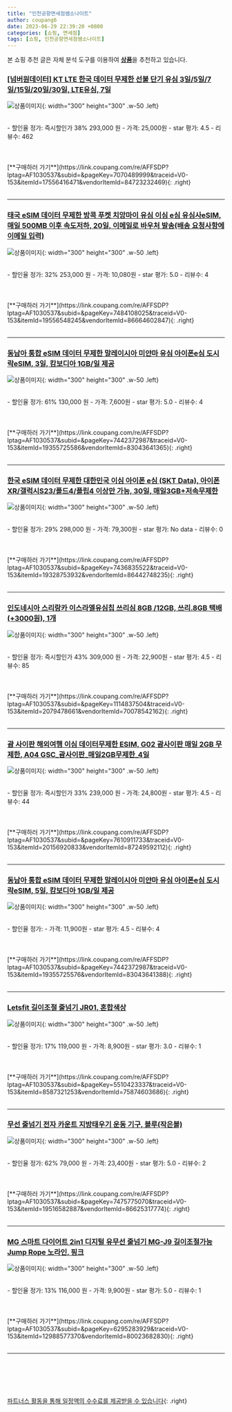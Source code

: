 ```yaml
---
title: "인천공항면세점쌤소나이트"
author: coupang6
date: 2023-06-29 22:39:20 +0800
categories: [쇼핑, 면세점]
tags: [쇼핑, 인천공항면세점쌤소나이트]
---
```


본 쇼핑 추천 글은 자체 분석 도구를 이용하여 [**상품**](https://link.coupang.com/a/bao1ui)을 추천하고 있습니다.

### [[넘버원데이터] KT LTE 한국 데이터 무제한 선불 단기 유심 3일/5일/7일/15일/20일/30일, LTE유심, 7일](https://link.coupang.com/re/AFFSDP?lptag=AF1030537&subid=&pageKey=7070489999&traceid=V0-153&itemId=17556416471&vendorItemId=84723232469)

![상품이미지](https://thumbnail9.coupangcdn.com/thumbnails/remote/230x230ex/image/vendor_inventory/1f0d/2530890db3b162b119705b87797087224b8916a65b67036d7d331337aea3.jpg){: width="300" height="300" .w-50 .left}


<br>
- 할인율 정가: 즉시할인가 38%  293,000   원
- 가격: 25,000원
- star 평가: 4.5
- 리뷰수: 462
<br>
<br>
<br>
<br>
[**구매하러 가기**](https://link.coupang.com/re/AFFSDP?lptag=AF1030537&subid=&pageKey=7070489999&traceid=V0-153&itemId=17556416471&vendorItemId=84723232469){: .right}
<br>
<br>

---

### [태국 eSIM 데이터 무제한 방콕 푸켓 치앙마이 유심 이심 e심 유심사eSIM, 매일 500MB 이후 속도저하, 20일, 이메일로 바우처 발송(배송 요청사항에 이메일 입력)](https://link.coupang.com/re/AFFSDP?lptag=AF1030537&subid=&pageKey=7484108025&traceid=V0-153&itemId=19556548245&vendorItemId=86664602847)

![상품이미지](https://thumbnail6.coupangcdn.com/thumbnails/remote/230x230ex/image/vendor_inventory/c51b/dfe67a522bbf5a421fca819479a492453bef65560e5349c1355d29d55cc9.jpg){: width="300" height="300" .w-50 .left}


<br>
- 할인율 정가: 32%  253,000   원
- 가격: 10,080원
- star 평가: 5.0
- 리뷰수: 4
<br>
<br>
<br>
<br>
[**구매하러 가기**](https://link.coupang.com/re/AFFSDP?lptag=AF1030537&subid=&pageKey=7484108025&traceid=V0-153&itemId=19556548245&vendorItemId=86664602847){: .right}
<br>
<br>

---

### [동남아 통합 eSIM 데이터 무제한 말레이시아 미얀마 유심 아이폰e심 도시락eSIM, 3일, 캄보디아 1GB/일 제공](https://link.coupang.com/re/AFFSDP?lptag=AF1030537&subid=&pageKey=7442372987&traceid=V0-153&itemId=19355725586&vendorItemId=83043641365)

![상품이미지](https://thumbnail10.coupangcdn.com/thumbnails/remote/230x230ex/image/vendor_inventory/b1c3/e0a6d875e89b42c1561fa16754604143adb2fbf7c435b70642846c333c74.jpg){: width="300" height="300" .w-50 .left}


<br>
- 할인율 정가: 61%  130,000   원
- 가격: 7,600원
- star 평가: 5.0
- 리뷰수: 4
<br>
<br>
<br>
<br>
[**구매하러 가기**](https://link.coupang.com/re/AFFSDP?lptag=AF1030537&subid=&pageKey=7442372987&traceid=V0-153&itemId=19355725586&vendorItemId=83043641365){: .right}
<br>
<br>

---

### [한국 eSIM 데이터 무제한 대한민국 이심 아이폰 e심 (SKT Data), 아이폰XR/갤럭시S23/폴드4/플립4 이상만 가능, 30일, 매일3GB+저속무제한](https://link.coupang.com/re/AFFSDP?lptag=AF1030537&subid=&pageKey=7436835522&traceid=V0-153&itemId=19328753932&vendorItemId=86442748235)

![상품이미지](https://thumbnail7.coupangcdn.com/thumbnails/remote/230x230ex/image/vendor_inventory/a2c3/9fb7acc7fbbfe6f952d7149552280288e67bad9658836fcc4c6e4587e97c.png){: width="300" height="300" .w-50 .left}


<br>
- 할인율 정가: 29%  298,000   원
- 가격: 79,300원
- star 평가: No data
- 리뷰수: 0
<br>
<br>
<br>
<br>
[**구매하러 가기**](https://link.coupang.com/re/AFFSDP?lptag=AF1030537&subid=&pageKey=7436835522&traceid=V0-153&itemId=19328753932&vendorItemId=86442748235){: .right}
<br>
<br>

---

### [인도네시아 스리랑카 이스라엘유심칩 쓰리심 8GB /12GB, 쓰리.8GB 택배(+3000원), 1개](https://link.coupang.com/re/AFFSDP?lptag=AF1030537&subid=&pageKey=1114837504&traceid=V0-153&itemId=2079478661&vendorItemId=70078542162)

![상품이미지](https://thumbnail7.coupangcdn.com/thumbnails/remote/230x230ex/image/vendor_inventory/d7b1/a903f07bbe00a4147ed632ed6901be4035bd3eba21dca5b2912b8b47a016.png){: width="300" height="300" .w-50 .left}


<br>
- 할인율 정가: 즉시할인가 43%  309,000   원
- 가격: 22,900원
- star 평가: 4.5
- 리뷰수: 85
<br>
<br>
<br>
<br>
[**구매하러 가기**](https://link.coupang.com/re/AFFSDP?lptag=AF1030537&subid=&pageKey=1114837504&traceid=V0-153&itemId=2079478661&vendorItemId=70078542162){: .right}
<br>
<br>

---

### [괌 사이판 해외여행 이심 데이터무제한 ESIM, G02 괌사이판 매일 2GB 무제한, A04 GSC_괌사이판_매일2GB무제한_4일](https://link.coupang.com/re/AFFSDP?lptag=AF1030537&subid=&pageKey=7610911733&traceid=V0-153&itemId=20156920833&vendorItemId=87249592112)

![상품이미지](https://thumbnail8.coupangcdn.com/thumbnails/remote/230x230ex/image/vendor_inventory/3821/c83d8cb56acaa386edfb7be97134d47a5e814e7265f8bc15abfffdd9a729.jpg){: width="300" height="300" .w-50 .left}


<br>
- 할인율 정가: 즉시할인가 33%  239,000   원
- 가격: 24,800원
- star 평가: 4.5
- 리뷰수: 44
<br>
<br>
<br>
<br>
[**구매하러 가기**](https://link.coupang.com/re/AFFSDP?lptag=AF1030537&subid=&pageKey=7610911733&traceid=V0-153&itemId=20156920833&vendorItemId=87249592112){: .right}
<br>
<br>

---

### [동남아 통합 eSIM 데이터 무제한 말레이시아 미얀마 유심 아이폰e심 도시락eSIM, 5일, 캄보디아 1GB/일 제공](https://link.coupang.com/re/AFFSDP?lptag=AF1030537&subid=&pageKey=7442372987&traceid=V0-153&itemId=19355725576&vendorItemId=83043641388)

![상품이미지](https://thumbnail10.coupangcdn.com/thumbnails/remote/230x230ex/image/vendor_inventory/b1c3/e0a6d875e89b42c1561fa16754604143adb2fbf7c435b70642846c333c74.jpg){: width="300" height="300" .w-50 .left}


<br>
- 할인율 정가: 
- 가격: 11,900원
- star 평가: 4.5
- 리뷰수: 4
<br>
<br>
<br>
<br>
[**구매하러 가기**](https://link.coupang.com/re/AFFSDP?lptag=AF1030537&subid=&pageKey=7442372987&traceid=V0-153&itemId=19355725576&vendorItemId=83043641388){: .right}
<br>
<br>

---

### [Letsfit 길이조절 줄넘기 JR01, 혼합색상](https://link.coupang.com/re/AFFSDP?lptag=AF1030537&subid=&pageKey=5510423337&traceid=V0-153&itemId=8587321253&vendorItemId=75874603686)

![상품이미지](https://thumbnail6.coupangcdn.com/thumbnails/remote/230x230ex/image/rs_quotation_api/rkr3karm/fc100b3a676f4376b03a0eaf2f709c7d.jpg){: width="300" height="300" .w-50 .left}


<br>
- 할인율 정가: 17%  119,000   원
- 가격: 8,900원
- star 평가: 3.0
- 리뷰수: 1
<br>
<br>
<br>
<br>
[**구매하러 가기**](https://link.coupang.com/re/AFFSDP?lptag=AF1030537&subid=&pageKey=5510423337&traceid=V0-153&itemId=8587321253&vendorItemId=75874603686){: .right}
<br>
<br>

---

### [무선 줄넘기 전자 카운트 지방태우기 운동 기구, 블루(작은볼)](https://link.coupang.com/re/AFFSDP?lptag=AF1030537&subid=&pageKey=7475775070&traceid=V0-153&itemId=19516582887&vendorItemId=86625317774)

![상품이미지](https://thumbnail7.coupangcdn.com/thumbnails/remote/230x230ex/image/vendor_inventory/a529/e67dc27fe9138c0d3f116a2e30dd6f2e113a4e40e32bb9d0db7de8f7d6ab.png){: width="300" height="300" .w-50 .left}


<br>
- 할인율 정가: 62%  79,000   원
- 가격: 23,400원
- star 평가: 5.0
- 리뷰수: 2
<br>
<br>
<br>
<br>
[**구매하러 가기**](https://link.coupang.com/re/AFFSDP?lptag=AF1030537&subid=&pageKey=7475775070&traceid=V0-153&itemId=19516582887&vendorItemId=86625317774){: .right}
<br>
<br>

---

### [MG 스마트 다이어트 2in1 디지털 유무선 줄넘기 MG-J9 길이조절가능 Jump Rope 노라인, 핑크](https://link.coupang.com/re/AFFSDP?lptag=AF1030537&subid=&pageKey=6295283929&traceid=V0-153&itemId=12988577370&vendorItemId=80023682830)

![상품이미지](https://thumbnail7.coupangcdn.com/thumbnails/remote/230x230ex/image/vendor_inventory/4a41/e825374bd2f024bafa1ee94c9ba707115636d68016748d8855e650bdc752.jpg){: width="300" height="300" .w-50 .left}


<br>
- 할인율 정가: 13%  116,000   원
- 가격: 9,900원
- star 평가: 5.0
- 리뷰수: 1
<br>
<br>
<br>
<br>
[**구매하러 가기**](https://link.coupang.com/re/AFFSDP?lptag=AF1030537&subid=&pageKey=6295283929&traceid=V0-153&itemId=12988577370&vendorItemId=80023682830){: .right}
<br>
<br>

---
<br><br><br><br><br> [파트너스 활동을 통해 일정액의 수수료를 제공받을 수 있습니다](https://link.coupang.com/a/bao1ui){: .right}
